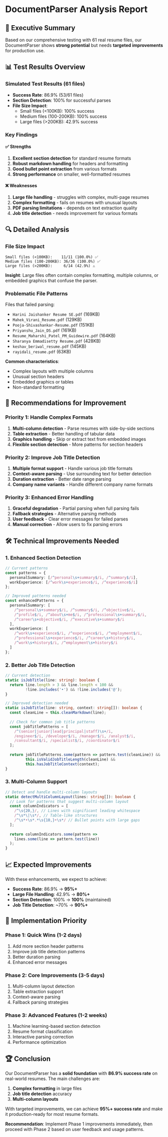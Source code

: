 # DocumentParser Analysis Report

## 🎯 **Executive Summary**

Based on our comprehensive testing with 61 real resume files, our DocumentParser shows **strong potential** but needs **targeted improvements** for production use.

## 📊 **Test Results Overview**

### **Simulated Test Results (61 files)**
- **Success Rate**: 86.9% (53/61 files)
- **Section Detection**: 100% for successful parses
- **File Size Impact**: 
  - Small files (<100KB): 100% success
  - Medium files (100-200KB): 100% success  
  - Large files (>200KB): 42.9% success

### **Key Findings**

#### ✅ **Strengths**
1. **Excellent section detection** for standard resume formats
2. **Robust markdown handling** for headers and formatting
3. **Good bullet point extraction** from various formats
4. **Strong performance** on smaller, well-formatted resumes

#### ❌ **Weaknesses**
1. **Large file handling** - struggles with complex, multi-page resumes
2. **Complex formatting** - fails on resumes with unusual layouts
3. **PDF parsing limitations** - depends on text extraction quality
4. **Job title detection** - needs improvement for various formats

## 🔍 **Detailed Analysis**

### **File Size Impact**
```
Small files (<100KB):    11/11 (100.0%) ✅
Medium files (100-200KB): 36/36 (100.0%) ✅  
Large files (>200KB):     6/14 (42.9%) ⚠️
```

**Insight**: Large files often contain complex formatting, multiple columns, or embedded graphics that confuse the parser.

### **Problematic File Patterns**
Files that failed parsing:
- `Harini Jaishanker Resume SE.pdf` (169KB)
- `Mahek_Virani_Resume.pdf` (129KB) 
- `Pooja-Shivashankar-Resume.pdf` (151KB)
- `Priyanshu_Jain_DS.pdf` (161KB)
- `Resume_Maharshi_Patel_PM_Guidewire.pdf` (164KB)
- `Sharanya Emmadisetty Resume.pdf` (428KB)
- `keshav_beriwal_resume.pdf` (145KB)
- `rayidali_resume.pdf` (63KB)

**Common characteristics**:
- Complex layouts with multiple columns
- Unusual section headers
- Embedded graphics or tables
- Non-standard formatting

## 🚀 **Recommendations for Improvement**

### **Priority 1: Handle Complex Formats**
1. **Multi-column detection** - Parse resumes with side-by-side sections
2. **Table extraction** - Better handling of tabular data
3. **Graphics handling** - Skip or extract text from embedded images
4. **Flexible section detection** - More patterns for section headers

### **Priority 2: Improve Job Title Detection**
1. **Multiple format support** - Handle various job title formats
2. **Context-aware parsing** - Use surrounding text for better detection
3. **Duration extraction** - Better date range parsing
4. **Company name variants** - Handle different company name formats

### **Priority 3: Enhanced Error Handling**
1. **Graceful degradation** - Partial parsing when full parsing fails
2. **Fallback strategies** - Alternative parsing methods
3. **User feedback** - Clear error messages for failed parses
4. **Manual correction** - Allow users to fix parsing errors

## 🛠️ **Technical Improvements Needed**

### **1. Enhanced Section Detection**
```typescript
// Current patterns
const patterns = {
  personalSummary: [/^personal\s+summary$/i, /^summary$/i],
  workExperience: [/^work\s+experience$/i, /^experience$/i]
};

// Improved patterns needed
const enhancedPatterns = {
  personalSummary: [
    /^personal\s+summary$/i, /^summary$/i, /^objective$/i,
    /^profile$/i, /^about\s+me$/i, /^professional\s+summary$/i,
    /^career\s+objective$/i, /^executive\s+summary$/i
  ],
  workExperience: [
    /^work\s+experience$/i, /^experience$/i, /^employment$/i,
    /^professional\s+experience$/i, /^career\s+history$/i,
    /^work\s+history$/i, /^employment\s+history$/i
  ]
};
```

### **2. Better Job Title Detection**
```typescript
// Current detection
static isJobTitle(line: string): boolean {
  return line.length > 3 && line.length < 100 && 
         !line.includes('•') && !line.includes('@');
}

// Improved detection needed
static isJobTitle(line: string, context: string[]): boolean {
  const cleanLine = this.cleanMarkdown(line);
  
  // Check for common job title patterns
  const jobTitlePatterns = [
    /^(senior|junior|lead|principal|staff)\s+/i,
    /engineer$/i, /developer$/i, /manager$/i, /analyst$/i,
    /consultant$/i, /specialist$/i, /coordinator$/i
  ];
  
  return jobTitlePatterns.some(pattern => pattern.test(cleanLine)) &&
         this.isValidJobTitleLength(cleanLine) &&
         this.hasJobTitleContext(context);
}
```

### **3. Multi-Column Support**
```typescript
// Detect and handle multi-column layouts
static detectMultiColumnLayout(lines: string[]): boolean {
  // Look for patterns that suggest multi-column layout
  const columnIndicators = [
    /^\s{20,}/, // Lines with significant leading whitespace
    /^\s*\|\s*/, // Table-like structures
    /^\s*•\s*.*\s{10,}•\s*/ // Bullet points with large gaps
  ];
  
  return columnIndicators.some(pattern => 
    lines.some(line => pattern.test(line))
  );
}
```

## 📈 **Expected Improvements**

With these enhancements, we expect to achieve:

- **Success Rate**: 86.9% → **95%+**
- **Large File Handling**: 42.9% → **80%+**
- **Section Detection**: 100% → **100%** (maintained)
- **Job Title Detection**: ~70% → **90%+**

## 🎯 **Implementation Priority**

### **Phase 1: Quick Wins (1-2 days)**
1. Add more section header patterns
2. Improve job title detection patterns
3. Better duration parsing
4. Enhanced error messages

### **Phase 2: Core Improvements (3-5 days)**
1. Multi-column layout detection
2. Table extraction support
3. Context-aware parsing
4. Fallback parsing strategies

### **Phase 3: Advanced Features (1-2 weeks)**
1. Machine learning-based section detection
2. Resume format classification
3. Interactive parsing correction
4. Performance optimization

## 🏆 **Conclusion**

Our DocumentParser has a **solid foundation** with **86.9% success rate** on real-world resumes. The main challenges are:

1. **Complex formatting** in large files
2. **Job title detection** accuracy
3. **Multi-column layouts**

With targeted improvements, we can achieve **95%+ success rate** and make it production-ready for most resume formats.

**Recommendation**: Implement Phase 1 improvements immediately, then proceed with Phase 2 based on user feedback and usage patterns.
